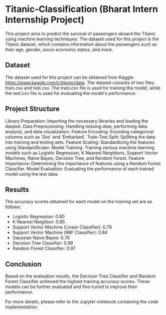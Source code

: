 # Titanic-Classification (Bharat Intern Internship Project)

This project aims to predict the survival of passengers aboard the Titanic using machine learning techniques. The dataset used for this project is the Titanic dataset, which contains information about the passengers such as their age, gender, socio-economic status, and more.

## Dataset

The dataset used for this project can be obtained from Kaggle: https://www.kaggle.com/c/titanic/data. The dataset consists of two files: train.csv and test.csv. The train.csv file is used for training the model, while the test.csv file is used for evaluating the model's performance.

## Project Structure

Library Preparation: Importing the necessary libraries and loading the dataset.
Data Preprocessing: Handling missing data, performing data analysis, and data visualization.
Feature Encoding: Encoding categorical columns such as 'Sex' and 'Embarked'.
Train-Test Split: Splitting the data into training and testing sets.
Feature Scaling: Standardizing the features using StandardScaler.
Model Training: Training various machine learning models such as Logistic Regression, K Nearest Neighbors, Support Vector Machines, Naïve Bayes, Decision Tree, and Random Forest.
Feature Importance: Determining the importance of features using a Random Forest Classifier.
Model Evaluation: Evaluating the performance of each trained model using the test data.

## Results

The accuracy scores obtained for each model on the training set are as follows:
- Logistic Regression: 0.80
- K Nearest Neighbor: 0.85
- Support Vector Machine (Linear Classifier): 0.79
- Support Vector Machine (RBF Classifier): 0.84
- Gaussian Naive Bayes: 0.76
- Decision Tree Classifier: 0.98
- Random Forest Classifier: 0.97
  
## Conclusion

Based on the evaluation results, the Decision Tree Classifier and Random Forest Classifier achieved the highest training accuracy scores. These models can be further evaluated and fine-tuned to improve their performance.

For more details, please refer to the Jupyter notebook containing the code implementation.
